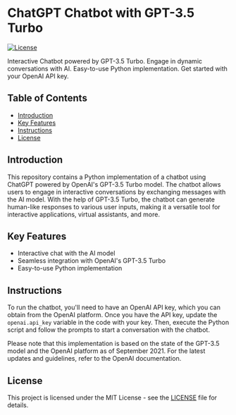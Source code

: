 # ChatGPT Chatbot with GPT-3.5 Turbo

[![License](https://img.shields.io/badge/license-MIT-blue.svg)](https://github.com/betty-godier/chatgpt-gpt3.5-turbo/blob/master/LICENSE)

Interactive Chatbot powered by GPT-3.5 Turbo. Engage in dynamic conversations with AI. Easy-to-use Python implementation. Get started with your OpenAI API key.

## Table of Contents
- [Introduction](#introduction)
- [Key Features](#key-features)
- [Instructions](#instructions)
- [License](#license)

## Introduction

This repository contains a Python implementation of a chatbot using ChatGPT powered by OpenAI's GPT-3.5 Turbo model. The chatbot allows users to engage in interactive conversations by exchanging messages with the AI model. With the help of GPT-3.5 Turbo, the chatbot can generate human-like responses to various user inputs, making it a versatile tool for interactive applications, virtual assistants, and more.

## Key Features

- Interactive chat with the AI model
- Seamless integration with OpenAI's GPT-3.5 Turbo
- Easy-to-use Python implementation

## Instructions

To run the chatbot, you'll need to have an OpenAI API key, which you can obtain from the OpenAI platform. Once you have the API key, update the `openai.api_key` variable in the code with your key. Then, execute the Python script and follow the prompts to start a conversation with the chatbot.

Please note that this implementation is based on the state of the GPT-3.5 model and the OpenAI platform as of September 2021. For the latest updates and guidelines, refer to the OpenAI documentation.

## License

This project is licensed under the MIT License - see the [LICENSE](LICENSE) file for details.
